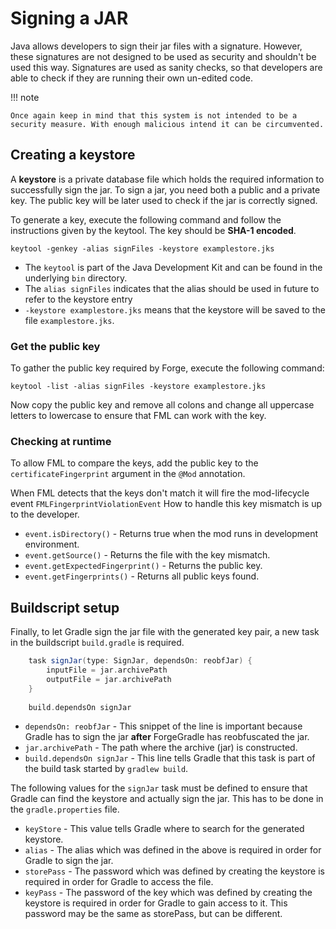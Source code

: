 Signing a JAR
=============

Java allows developers to sign their jar files with a signature. However, these signatures are not designed 
to be used as security and shouldn't be used this way. Signatures are used as sanity checks, so that developers
are able to check if they are running their own un-edited code.

!!! note

	Once again keep in mind that this system is not intended to be a security measure. With enough malicious intend it can be circumvented.
	
Creating a keystore
-------------------
A **keystore** is a private database file which holds the required information to successfully sign the jar.
To sign a jar, you need both a public and a private key. The public key will be later used to check if the
jar is correctly signed.

To generate a key, execute the following command and follow the instructions given by the keytool.
The key should be **SHA-1 encoded**.
```shell
keytool -genkey -alias signFiles -keystore examplestore.jks
```
* The `keytool` is part of the Java Development Kit and can be found in the underlying `bin` directory.
* The `alias signFiles` indicates that the alias should be used in future to refer to the keystore entry
* `-keystore examplestore.jks` means that the keystore will be saved to the file `examplestore.jks`.

### Get the public key
To gather the public key required by Forge, execute the following command:
```shell
keytool -list -alias signFiles -keystore examplestore.jks
```
Now copy the public key and remove all colons and change all uppercase letters to lowercase to ensure
that FML can work with the key.

### Checking at runtime
To allow FML to compare the keys, add the public key to the `certificateFingerprint` argument in the `@Mod` annotation.

When FML detects that the keys don't match it will fire the mod-lifecycle event `FMLFingerprintViolationEvent` How to 
handle this key mismatch is up to the developer.

- `event.isDirectory()` - Returns true when the mod runs in development environment.
- `event.getSource()` - Returns the file with the key mismatch.
- `event.getExpectedFingerprint()` - Returns the public key.
- `event.getFingerprints()` - Returns all public keys found.

Buildscript setup
-----------------
Finally, to let Gradle sign the jar file with the generated key pair, a new task in the
buildscript `build.gradle` is required.

```groovy
    task signJar(type: SignJar, dependsOn: reobfJar) {
        inputFile = jar.archivePath
        outputFile = jar.archivePath
    }
    
    build.dependsOn signJar
```

- `dependsOn: reobfJar` - This snippet of the line is important because Gradle has to sign the jar **after** ForgeGradle has reobfuscated the jar.
- `jar.archivePath` - The path where the archive (jar) is constructed.
- `build.dependsOn signJar` - This line tells Gradle that this task is part of the build task started by `gradlew build`.

The following values for the `signJar` task must be defined to ensure that Gradle can find the keystore and actually sign the jar.
This has to be done in the `gradle.properties` file.

- `keyStore` - This value tells Gradle where to search for the generated keystore.
- `alias` - The alias which was defined in the above is required in order for Gradle to sign the jar.
- `storePass` - The password which was defined by creating the keystore is required in order for Gradle to access the file.
- `keyPass` - The password of the key which was defined by creating the keystore is required in order for Gradle to gain access to it. This password may be the same as storePass, but can be different.
